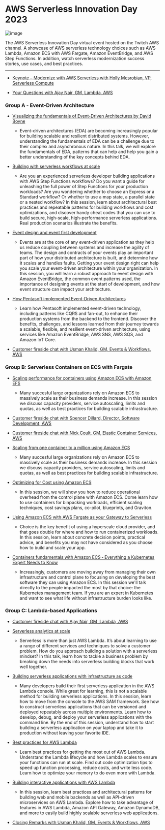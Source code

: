 # AWS Serverless Innovation Day 2023

![image](https://github.com/boyney123/serverless-innovation-day-2023/assets/3268013/2b165c61-a767-46a2-b0cd-35faed17b787)

The AWS Serverless Innovation Day virtual event hosted on the Twitch AWS channel. A showcase of AWS serverless technology choices such as AWS Lambda, Amazon ECS with AWS Fargate, Amazon EventBridge, and AWS Step Functions. In addition, watch serverless modernization success stories, use cases, and best practices.

---


- [Keynote – Modernize with AWS Serverless with Holly Mesrobian, VP, Serverless Compute](https://www.youtube.com/live/KEMRyxf2oPk?feature=share&t=1023)

- [Your Questions with Ajay Nair, GM, Lambda, AWS](https://www.youtube.com/live/KEMRyxf2oPk?feature=share&t=1572)


### Group A - Event-Driven Architecture
- [Visualizing the fundamentals of Event-Driven Architectures by David Boyne](https://www.youtube.com/live/KEMRyxf2oPk?feature=share&t=2901)
    - Event-driven architectures (EDA) are becoming increasingly popular for building scalable and resilient distributed systems. However, understanding the fundamentals of EDA can be a challenge due to their complex and asynchronous nature. In this talk, we will explore the fundamentals of EDA, patterns that can help and help you gain a better understanding of the key concepts behind EDA.

- [Building with serverless workflows at scale](https://www.youtube.com/live/KEMRyxf2oPk?feature=share&t=4455)
  - Are you an experienced serverless developer building applications with AWS Step Functions workflows? Do you want a guide for unleashing the full power of Step Functions for your production workloads? Are you wondering whether to choose an Express or a Standard workflow? Or whether to use a map state, a parallel state or a nested workflow? In this session, learn about architectural best practices and repeatable patterns for building workflows and cost optimizations, and discover handy cheat codes that you can use to build secure, high-scale, high-performance serverless applications. Real production scenarios illustrate the benefits.

- [Event design and event first development](https://www.youtube.com/live/KEMRyxf2oPk?feature=share&t=6063)
  - Events are at the core of any event-driven application as they help us reduce coupling between systems and increase the agility of teams. The design and contracts of your events play an important part of how your distributed architecture is built, and determine how it scales and handles faults. Getting your event design right can help you scale your event-driven architecture within your organization.
In this session, you will learn a robust approach to event design with Amazon EventBridge, the common event patterns used, the importance of designing events at the start of development, and how event structure can impact your architecture.

- [How Pentasoft implemented Event-Driven Architectures](https://www.youtube.com/live/KEMRyxf2oPk?feature=share&t=7335)
  - Learn how Pentasoft implemented event-driven technology, including patterns like CQRS and fan-out, to enhance their production systems from the backend to the frontend. Discover the benefits, challenges, and lessons learned from their journey towards a scalable, flexible, and resilient event-driven architecture, using services like Amazon EventBridge, AWS SNS, AWS SQS, and Amazon IoT Core.

- [Customer fireside chat with Usman Khalid, GM, Events & Workflows, AWS](https://www.youtube.com/live/KEMRyxf2oPk?feature=share&t=8861)

### Group B: Serverless Containers on ECS with Fargate

- [Scaling performance for containers using Amazon ECS with Amazon EFS](https://www.youtube.com/live/KEMRyxf2oPk?feature=share&t=9859)
  - Many succesful large organizations rely on Amazon ECS to massively scale as their business demands increase. In this session we discuss capacity providers, service autoscaling, limits and quotas, as well as best practices for building scalable infrastructure. 

- [Customer fireside chat with Spencer Dillard, Director, Software Development, AWS](https://www.youtube.com/live/KEMRyxf2oPk?feature=share&t=10388) 

- [Customer fireside chat with Nick Coult, GM, Elastic Container Services, AWS](https://www.youtube.com/live/KEMRyxf2oPk?feature=share&t=11318)

- [Scaling from one container to a million using Amazon ECS](https://www.youtube.com/live/KEMRyxf2oPk?feature=share&t=12241)
  - Many succesful large organizations rely on Amazon ECS to massively scale as their business demands increase. In this session we discuss capacity providers, service autoscaling, limits and quotas, as well as best practices for building scalable infrastructure.

- [Optimizing for Cost using Amazon ECS](https://www.youtube.com/live/KEMRyxf2oPk?feature=share&t=13774)
  - In this session, we will show you how to reduce operational overhead from the control plane with Amazon ECS. Come learn how to use containers for binpacking workloads, efficient scaling techniques, cost savings plans, co-pilot, blueprints, and Graviton.

- [Using Amazon ECS with AWS Fargate as your Gateway to Serverless](https://www.youtube.com/live/KEMRyxf2oPk?feature=share&t=15165)
  - Choice is the key benefit of using a hyperscale cloud provider, and that goes double for where and how to run containerized workloads. In this session, learn about concrete decision points, practical advice, and benefits you may not have considered as you choose how to build and scale your app.

- [Containers fundamentals with Amazon ECS ‐ Everything a Kubernetes Expert Needs to Know](https://www.youtube.com/live/KEMRyxf2oPk?feature=share&t=16322)
  - Increasingly, customers are moving away from managing their own infrastructure and control plane to focusing on developing the best software they can using Amazon ECS. In this session we'll talk directly to the people impacted the most by that choice: the Kubernetes management team. If you are an expert in Kubernetes and want to see what life without infrastructure burden looks like.

### Group C: Lambda-based Applications

- [Customer fireside chat with Ajay Nair, GM, Lambda, AWS](https://www.youtube.com/live/KEMRyxf2oPk?feature=share&t=18029)

- [Serverless analytics at scale](https://www.youtube.com/live/KEMRyxf2oPk?feature=share&t=18935)
  - Serverless is more than just AWS Lambda. It’s about learning to use a range of different services and techniques to solve a customer problem. How do you approach building a solution with a serverless mindset? In this talk, learn how to tackle a business problem by breaking down the needs into serverless building blocks that work well together.

- [Building serverless applications with infrastructure as code](https://www.youtube.com/live/KEMRyxf2oPk?feature=share&t=20445)
  - Many developers build their first serverless application in the AWS Lambda console. While great for learning, this is not a scalable method for building serverless applications. In this session, learn how to move from the console to the AWS SAM framework. See how to construct serverless applications that can be versioned and deployed repeatably across multiple environments. Learn how to develop, debug, and deploy your serverless applications with the command line. By the end of this session, understand how to start building a serverless application on your laptop and take it to production without leaving your favorite IDE.

- [Best practices for AWS Lambda](https://www.youtube.com/live/KEMRyxf2oPk?feature=share&t=21853)
  - Learn best practices for getting the most out of AWS Lambda. Understand the Lambda lifecycle and how Lambda scales to ensure your functions can run at scale. Find out code optimization tips to speed up function processing, reduce costs, and write less code. Learn how to optimize your memory to do even more with Lambda.

- [Building interactive applications with AWS Lambda](https://www.youtube.com/live/KEMRyxf2oPk?feature=share&t=23253)
  - In this session, learn best practices and architectural patterns for building web and mobile backends as well as API-driven microservices on AWS Lambda. Explore how to take advantage of features in AWS Lambda, Amazon API Gateway, Amazon DynamoDB, and more to easily build highly scalable serverless web applications.

- [Closing Remarks with Usman Khalid, GM, Events & Workflows, AWS](https://www.youtube.com/live/KEMRyxf2oPk?feature=share&t=24956)
